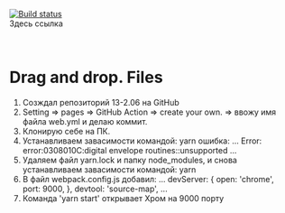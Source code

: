 [![Build status](https://ci.appveyor.com/api/projects/status/5j0wenmkdiw7iahp?svg=true)](https://ci.appveyor.com/project/Al101020/13-2-06)
<br>
Здесь ссылка

<br>

# Drag and drop. Files

1. Созждал репозиторий 13-2.06 на GitHub
2. Setting => pages => GitHub Action => create your own. 
   => ввожу имя файла web.yml и делаю коммит.
3. Клонирую себе на ПК.
4. Устанавливаем завасимости командой: yarn
	ошибка: ... Error: error:0308010C:digital envelope routines::unsupported ...
5. Удаляем файл yarn.lock и папку node_modules, и снова устанавливаем завасимости командой: yarn
6. В файл webpack.config.js добавил:
... devServer: {
    open: 'chrome',
    port: 9000,
  },
  devtool: 'source-map', ...
7. Команда 'yarn start' открывает Хром на 9000 порту

